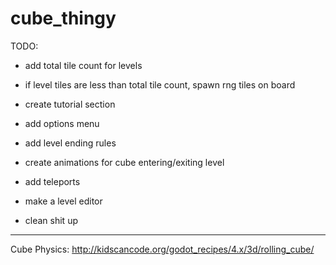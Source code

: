 # cube_thingy

TODO:

* add total tile count for levels

* if level tiles are less than total tile count, spawn rng tiles on board

* create tutorial section

* add options menu

* add level ending rules

* create animations for cube entering/exiting level

* add teleports

* make a level editor

* clean shit up
	
---

Cube Physics: http://kidscancode.org/godot_recipes/4.x/3d/rolling_cube/
